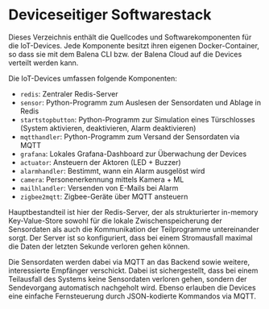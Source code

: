 # Deviceseitiger Softwarestack

Dieses Verzeichnis enthält die Quellcodes und Softwarekomponenten für die IoT-Devices.
Jede Komponente besitzt ihren eigenen Docker-Container, so dass sie mit dem Balena CLI
bzw. der Balena Cloud auf die Devices verteilt werden kann.

Die IoT-Devices umfassen folgende Komponenten:

* `redis`: Zentraler Redis-Server
* `sensor`: Python-Programm zum Auslesen der Sensordaten und Ablage in Redis
* `startstopbutton`: Python-Programm zur Simulation eines Türschlosses (System aktivieren, deaktivieren, Alarm deaktivieren)
* `mqtthandler`: Python-Programm zum Versand der Sensordaten via MQTT
* `grafana`: Lokales Grafana-Dashboard zur Überwachung der Devices
* `actuator`: Ansteuern der Aktoren (LED + Buzzer)
* `alarmhandler`: Bestimmt, wann ein Alarm ausgelöst wird
* `camera`: Personenerkennung mittels Kamera + ML
* `mailhlandler`: Versenden von E-Mails bei Alarm
* `zigbee2mqtt`: Zigbee-Geräte über MQTT ansteuern

Hauptbestandteil ist hier der Redis-Server, der als strukturierter in-memory
Key-Value-Store sowohl für die lokale Zwischenspeicherung der Sensordaten als
auch die Kommunikation der Teilprogramme untereinander sorgt. Der Server ist
so konfiguriert, dass bei einem Stromausfall maximal die Daten der letzten
Sekunde verloren gehen können.

Die Sensordaten werden dabei via MQTT an das Backend sowie weitere, interessierte
Empfänger verschickt. Dabei ist sichergestellt, dass bei einem Teilausfall des
Systems keine Sensordaten verloren gehen, sondern der Sendevorgang automatisch
nachgeholt wird. Ebenso erlauben die Devices eine einfache Fernsteuerung durch
JSON-kodierte Kommandos via MQTT.
